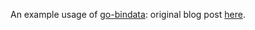 An example usage of [go-bindata](https://github.com/jteeuwen/go-bindata): original blog post [here](http://odino.org/bundling-static-files-within-your-golang-app/).
